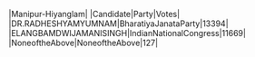  
|Manipur-Hiyanglam|
|Candidate|Party|Votes|
|DR.RADHESHYAMYUMNAM|BharatiyaJanataParty|13394|
|ELANGBAMDWIJAMANISINGH|IndianNationalCongress|11669|
|NoneoftheAbove|NoneoftheAbove|127|

